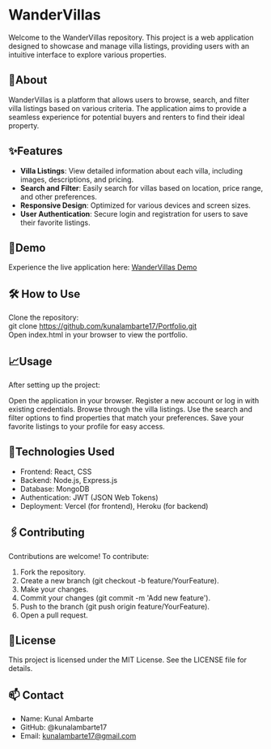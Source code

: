 # WanderVillas

Welcome to the WanderVillas repository. This project is a web application designed to showcase and manage villa listings, providing users with an intuitive interface to explore various properties.

## 📝About

WanderVillas is a platform that allows users to browse, search, and filter villa listings based on various criteria. The application aims to provide a seamless experience for potential buyers and renters to find their ideal property.

## ✨Features

- **Villa Listings**: View detailed information about each villa, including images, descriptions, and pricing.
- **Search and Filter**: Easily search for villas based on location, price range, and other preferences.
- **Responsive Design**: Optimized for various devices and screen sizes.
- **User Authentication**: Secure login and registration for users to save their favorite listings.

## 📸Demo

Experience the live application here: [WanderVillas Demo](https://your-demo-link.com)

## 🛠️ How to Use
Clone the repository:  
git clone https://github.com/kunalambarte17/Portfolio.git  
Open index.html in your browser to view the portfolio.

## 📈Usage
After setting up the project:

Open the application in your browser.
Register a new account or log in with existing credentials.
Browse through the villa listings.
Use the search and filter options to find properties that match your preferences.
Save your favorite listings to your profile for easy access.

## 🚀Technologies Used
- Frontend: React, CSS
- Backend: Node.js, Express.js
- Database: MongoDB
- Authentication: JWT (JSON Web Tokens)
- Deployment: Vercel (for frontend), Heroku (for backend)


## 🖇️Contributing
Contributions are welcome! To contribute:

1. Fork the repository.
2. Create a new branch (git checkout -b feature/YourFeature).
3. Make your changes.
4. Commit your changes (git commit -m 'Add new feature').
5. Push to the branch (git push origin feature/YourFeature).
6. Open a pull request.


## 📄License
This project is licensed under the MIT License. See the LICENSE file for details.

## 📫 Contact
- Name: Kunal Ambarte
- GitHub: @kunalambarte17
- Email: kunalambarte17@gmail.com
